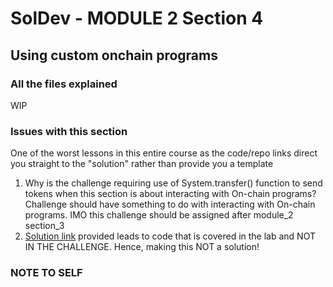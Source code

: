 # SolDev - MODULE 2 Section 4 
## Using custom onchain programs

### All the files explained
WIP

### Issues with this section
One of the worst lessons in this entire course as the code/repo links direct you straight to the "solution" rather than provide you a template
1. Why is the challenge requiring use of System.transfer() function to send tokens when this section is about interacting with On-chain programs? Challenge should have something to do with interacting with On-chain programs. IMO this challenge should be assigned after module_2 section_3
2. [Solution link](https://github.com/Unboxed-Software/solana-ping-client) provided leads to code that is covered in the lab and NOT IN THE CHALLENGE. Hence, making this NOT a solution!

### NOTE TO SELF